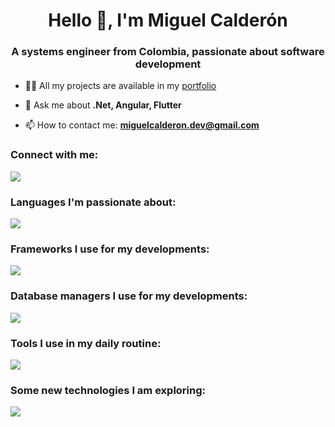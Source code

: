 <h1 align="center">Hello 👋, I'm Miguel Calderón</h1>
<h3 align="center">A systems engineer from Colombia, passionate about software development</h3>

- 👨‍💻 All my projects are available in my [portfolio](https://miguel-calderon-gutierrez.github.io/Portafolio/)

- 💬 Ask me about **.Net, Angular, Flutter**

- 📫 How to contact me: **miguelcalderon.dev@gmail.com**

<h3 align="left">Connect with me:</h3>
<p align="left">
 <a href="https://www.linkedin.com/in/programador-miguel-calderon/">
    <img src="https://skillicons.dev/icons?i=linkedin&theme=light" />
  </a>
</p>

<h3 align="left">Languages I'm passionate about:</h3>
<p align="left">
  <a href="#">
    <img src="https://skillicons.dev/icons?i=cs,py,ts,java,js,dart&theme=light" />
  </a>
</p>


<h3 align="left">Frameworks I use for my developments:</h3>
<p align="left">
  <a href="#">
    <img src="https://skillicons.dev/icons?i=angular,flutter,bootstrap,dotnet,fastapi&theme=light" />
  </a>
</p>

<h3 align="left">Database managers I use for my developments:</h3>
<p align="left">
  <a href="#">
    <img src="https://skillicons.dev/icons?i=mysql,mongodb,postgres&theme=light&perline=6" />
  </a>
</p>

<h3 align="left">Tools I use in my daily routine:</h3>
<p align="left">
  <a href="#">
    <img src="https://skillicons.dev/icons?i=visualstudio,vscode,androidstudio,git,github,idea,linux,postman,pycharm&theme=light&perline=6" />
  </a>
</p>

<h3 align="left">Some new technologies I am exploring:</h3>
<p align="left">
  <a href="#">
    <img src="https://skillicons.dev/icons?i=opencv,sklearn,pytorch,tensorflow,arduino&theme=light&perline=6" />
  </a>
</p>